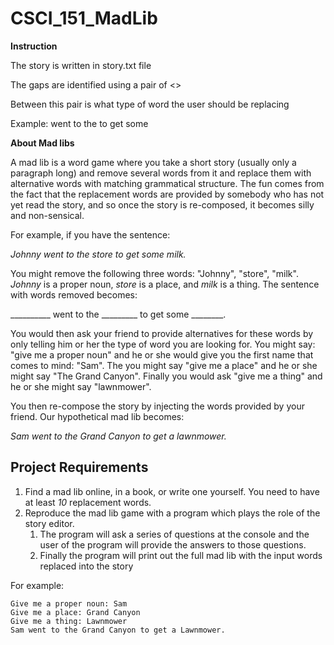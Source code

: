 # CSCI_151_MadLib

**Instruction**  

The story is written in story.txt file

The gaps are identified using a pair of <>  

Between this pair is what type of word the user should be replacing 

Example: <proper noun> went to the <place> to get some <thing>  


**About Mad libs**

A mad lib is a word game where you take a short story (usually only a paragraph long) and remove several words from it and replace them with alternative words with matching grammatical structure. The fun comes from the fact that the replacement words are provided by somebody who has not yet read the story, and so once the story is re-composed, it becomes silly and non-sensical.

For example, if you have the sentence:
    
_Johnny went to the store to get some milk._

You might remove the following three words: "Johnny", "store", "milk". _Johnny_ is a proper noun,  _store_ is a place, and _milk_ is a thing. The sentence with words removed becomes:

__________ went to the _________ to get some ________.

You would then ask your friend to provide alternatives for these words by only telling him or her the type of word you are looking for. You might say: "give me a proper noun" and he or she would give you the first name that comes to mind: "Sam". The you might say "give me a place" and he or she might say "The Grand Canyon". Finally you would ask "give me a thing" and he or she might say "lawnmower".

You then re-compose the story by injecting the words provided by your friend. Our hypothetical mad lib becomes:

_Sam went to the Grand Canyon to get a lawnmower._

## Project Requirements
1. Find a mad lib online, in a book, or write one yourself. You need to have at least _10_ replacement words.
2. Reproduce the mad lib game with a program which plays the role of the story editor.
   1. The program will ask a series of questions at the console and the user of the program will provide the answers to those questions. 
   2. Finally the program will print out the full mad lib with the input words replaced into the story

For example:
   ```
   Give me a proper noun: Sam
   Give me a place: Grand Canyon
   Give me a thing: Lawnmower
   Sam went to the Grand Canyon to get a Lawnmower.